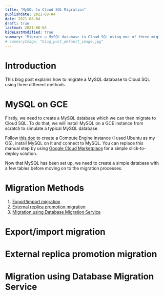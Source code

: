 ```yaml
---
title: "MySQL to Cloud SQL Migration"
publishdate: 2021-08-04
date: 2021-08-04
draft: true
lastmod: 2021-08-04
hideLastModified: true
summary: "Migrate a MySQL database to Cloud SQL using one of three migration processes."
# summaryImage: "blog_post_default_image.jpg"
---
```


# Introduction
This blog post explains how to migrate a MySQL database to Cloud SQL using three different methods.

# MySQL on GCE
Firstly, we need to create a MySQL database which we can then migrate to Cloud SQL. To do that, we will install MySQL on a GCE instance from scratch to simulate a typical MySQL database.

Follow [this doc](https://cloud.google.com/architecture/setup-mysql) to create a Compute Engine instance (I used Ubuntu as my OS), install MySQL on it and connect to MySQL.
You can replace this manual step by using [Google Cloud Marketplace](https://cloud.google.com/marketplace/?q=mysql) for a simple click-to-deploy solution.

Now that MySQL has been set up, we need to create a simple database with a few tables before moving on to the migration processes.

# Migration Methods
1. [Export/import migration](#export-import-migration)
2. [External replica promotion migration](#external-replica-promotion-migration)
3. [Migration using Database Migration Service](#migration-using-database-migration-service)

# Export/import migration

# External replica promotion migration

# Migration using Database Migration Service
